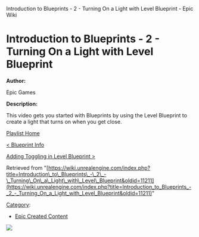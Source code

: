 Introduction to Blueprints - 2 - Turning On a Light with Level Blueprint - Epic Wiki                    

Introduction to Blueprints - 2 - Turning On a Light with Level Blueprint
========================================================================

  

**Author:**

Epic Games

**Description:**

This video gets you started with Blueprints by using the Level Blueprint to create a light that turns on when you get close.

[Playlist Home](/Category:Epic_Video_Playlists "Category:Epic Video Playlists")

[< Blueprint Info](/Introduction_to_Blueprints_-_1_-_Blueprint_Intro "Introduction to Blueprints - 1 - Blueprint Intro")

[Adding Toggling in Level Blueprint >](/Introduction_to_Blueprints_-_3_-_Adding_Toggling_in_Level_Blueprint "Introduction to Blueprints - 3 - Adding Toggling in Level Blueprint")

Retrieved from "[https://wiki.unrealengine.com/index.php?title=Introduction\_to\_Blueprints\_-\_2\_-\_Turning\_On\_a\_Light\_with\_Level\_Blueprint&oldid=11211](https://wiki.unrealengine.com/index.php?title=Introduction_to_Blueprints_-_2_-_Turning_On_a_Light_with_Level_Blueprint&oldid=11211)"

[Category](/Special:Categories "Special:Categories"):

*   [Epic Created Content](/Category:Epic_Created_Content "Category:Epic Created Content")

  ![](https://tracking.unrealengine.com/track.png)
